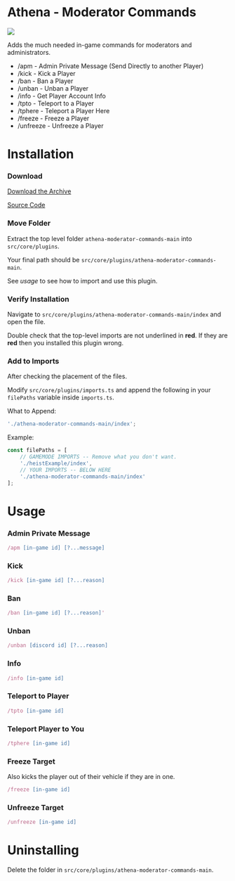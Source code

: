 # Athena - Moderator Commands

![](https://i.imgur.com/rUp1rFL.png)

Adds the much needed in-game commands for moderators and administrators.

-   /apm - Admin Private Message (Send Directly to another Player)
-   /kick - Kick a Player
-   /ban - Ban a Player
-   /unban - Unban a Player
-   /info - Get Player Account Info
-   /tpto - Teleport to a Player
-   /tphere - Teleport a Player Here
-   /freeze - Freeze a Player
-   /unfreeze - Unfreeze a Player

# Installation

### Download

[Download the Archive](https://github.com/Stuyk/athena-moderator-commands/archive/refs/heads/main.zip)

[Source Code](https://github.com/Stuyk/athena-moderator-commands)

### Move Folder

Extract the top level folder `athena-moderator-commands-main` into `src/core/plugins`.

Your final path should be `src/core/plugins/athena-moderator-commands-main`.

See _usage_ to see how to import and use this plugin.

### Verify Installation

Navigate to `src/core/plugins/athena-moderator-commands-main/index` and open the file.

Double check that the top-level imports are not underlined in **red**. If they are **red** then you installed this plugin wrong.

### Add to Imports

After checking the placement of the files.

Modify `src/core/plugins/imports.ts` and append the following in your `filePaths` variable inside `imports.ts`.

What to Append:

```typescript
'./athena-moderator-commands-main/index';
```

Example:

```typescript
const filePaths = [
    // GAMEMODE IMPORTS -- Remove what you don't want.
    './heistExample/index',
    // YOUR IMPORTS -- BELOW HERE
    './athena-moderator-commands-main/index'
];
```

# Usage

### Admin Private Message

```typescript
/apm [in-game id] [?...message]
```

### Kick

```typescript
/kick [in-game id] [?...reason]
```

### Ban

```typescript
/ban [in-game id] [?...reason]'
```

### Unban

```typescript
/unban [discord id] [?...reason]
```

### Info

```typescript
/info [in-game id]
```

### Teleport to Player

```typescript
/tpto [in-game id]
```

### Teleport Player to You

```typescript
/tphere [in-game id]
```

### Freeze Target

Also kicks the player out of their vehicle if they are in one.

```typescript
/freeze [in-game id]
```

### Unfreeze Target

```typescript
/unfreeze [in-game id]
```

# Uninstalling

Delete the folder in `src/core/plugins/athena-moderator-commands-main`.
